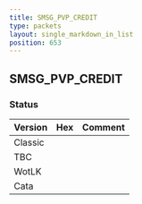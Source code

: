 ```yaml
---
title: SMSG_PVP_CREDIT
type: packets
layout: single_markdown_in_list
position: 653
---
```


## SMSG_PVP_CREDIT

### Status

Version | Hex | Comment
---------- | ---------- | ---------- 
Classic |  |  
TBC |  |  
WotLK |  |  
Cata |  |  
